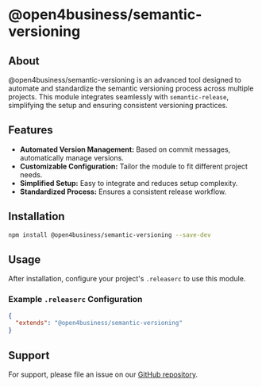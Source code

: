 # @open4business/semantic-versioning

## About
@open4business/semantic-versioning is an advanced tool designed to automate and standardize the semantic versioning process across multiple projects. This module integrates seamlessly with `semantic-release`, simplifying the setup and ensuring consistent versioning practices.

## Features
- **Automated Version Management:** Based on commit messages, automatically manage versions.
- **Customizable Configuration:** Tailor the module to fit different project needs.
- **Simplified Setup:** Easy to integrate and reduces setup complexity.
- **Standardized Process:** Ensures a consistent release workflow.

## Installation
```bash
npm install @open4business/semantic-versioning --save-dev
```

## Usage
After installation, configure your project's `.releaserc` to use this module.

### Example `.releaserc` Configuration
```json
{
  "extends": "@open4business/semantic-versioning"
}
```

## Support
For support, please file an issue on our [GitHub repository](https://github.com/open4business/semantic-versioning).